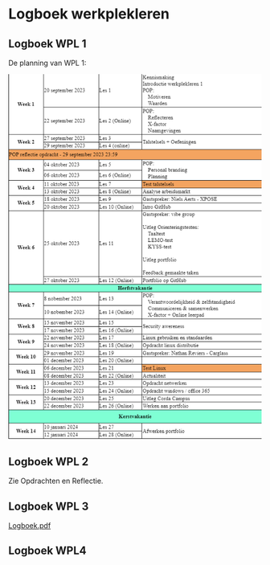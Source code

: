# Logboek werkplekleren

## Logboek WPL 1
De planning van WPL 1:



![](./planning.png?raw=true)



## Logboek WPL 2
Zie Opdrachten en Reflectie.


## Logboek WPL 3
[Logboek.pdf](https://github.com/user-attachments/files/18428541/Logboek.pdf)



## Logboek WPL4
